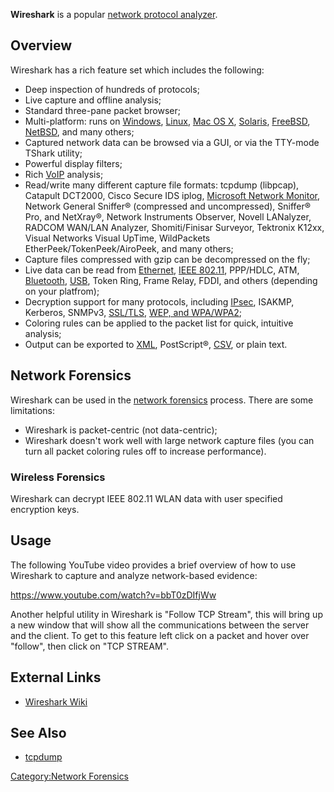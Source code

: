 **Wireshark** is a popular [network protocol
analyzer](Sniffer "wikilink").

## Overview

Wireshark has a rich feature set which includes the following:

- Deep inspection of hundreds of protocols;
- Live capture and offline analysis;
- Standard three-pane packet browser;
- Multi-platform: runs on [Windows](Windows "wikilink"),
  [Linux](Linux "wikilink"), [Mac OS X](Mac_OS_X "wikilink"),
  [Solaris](Solaris "wikilink"), [FreeBSD](FreeBSD "wikilink"),
  [NetBSD](NetBSD "wikilink"), and many others;
- Captured network data can be browsed via a GUI, or via the TTY-mode
  TShark utility;
- Powerful display filters;
- Rich [VoIP](VoIP "wikilink") analysis;
- Read/write many different capture file formats: tcpdump (libpcap),
  Catapult DCT2000, Cisco Secure IDS iplog, [Microsoft Network
  Monitor](Microsoft_Network_Monitor "wikilink"), Network General
  Sniffer® (compressed and uncompressed), Sniffer® Pro, and NetXray®,
  Network Instruments Observer, Novell LANalyzer, RADCOM WAN/LAN
  Analyzer, Shomiti/Finisar Surveyor, Tektronix K12xx, Visual Networks
  Visual UpTime, WildPackets EtherPeek/TokenPeek/AiroPeek, and many
  others;
- Capture files compressed with gzip can be decompressed on the fly;
- Live data can be read from [Ethernet](Ethernet "wikilink"), [IEEE
  802.11](Wireless_forensics "wikilink"), PPP/HDLC, ATM,
  [Bluetooth](Bluetooth "wikilink"), [USB](USB "wikilink"), Token Ring,
  Frame Relay, FDDI, and others (depending on your platfrom);
- Decryption support for many protocols, including
  [IPsec](IPsec "wikilink"), ISAKMP, Kerberos, SNMPv3,
  [SSL/TLS](SSL_forensics "wikilink"), [WEP, and
  WPA/WPA2](Wireless_forensics "wikilink");
- Coloring rules can be applied to the packet list for quick, intuitive
  analysis;
- Output can be exported to [XML](XML "wikilink"), PostScript®,
  [CSV](CSV "wikilink"), or plain text.

## Network Forensics

Wireshark can be used in the [network
forensics](network_forensics "wikilink") process. There are some
limitations:

- Wireshark is packet-centric (not data-centric);
- Wireshark doesn't work well with large network capture files (you can
  turn all packet coloring rules off to increase performance).

### Wireless Forensics

Wireshark can decrypt IEEE 802.11 WLAN data with user specified
encryption keys.

## Usage

The following YouTube video provides a brief overview of how to use
Wireshark to capture and analyze network-based evidence:

<https://www.youtube.com/watch?v=bbT0zDIfjWw>

Another helpful utility in Wireshark is "Follow TCP Stream", this will
bring up a new window that will show all the communications between the
server and the client. To get to this feature left click on a packet and
hover over "follow", then click on "TCP STREAM".

## External Links

- [Wireshark Wiki](http://wiki.wireshark.org/)

## See Also

- [tcpdump](tcpdump "wikilink")

[Category:Network Forensics](Category:Network_Forensics "wikilink")